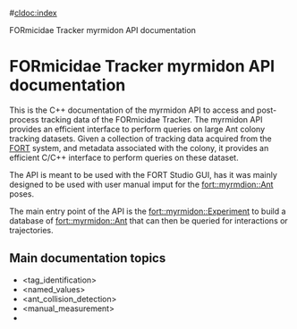 #<cldoc:index>

FORmicidae Tracker myrmidon API documentation

# FORmicidae Tracker myrmidon API documentation

This is the C++ documentation of the myrmidon API to access and
post-process tracking data of the FORmicidae Tracker. The myrmidon API
provides an efficient interface to perform queries on large Ant colony
tracking datasets. Given a collection of tracking data acquired from
the [FORT](https://github.com/formicidae-tracker) system, and metadata
associated with the colony, it provides an efficient C/C++ interface
to perform queries on these dataset.

The API is meant to be used with the FORT Studio GUI, has it was
mainly designed to be used with user manual imput for the
<fort::myrmdion::Ant> poses.

The main entry point of the API is the <fort::myrmidon::Experiment> to
build a database of <fort::myrmidon::Ant> that can then be queried for
interactions or trajectories.

## Main documentation topics

  * <tag_identification>
  * <named_values>
  * <ant_collision_detection>
  * <manual_measurement>
  * <queries>
